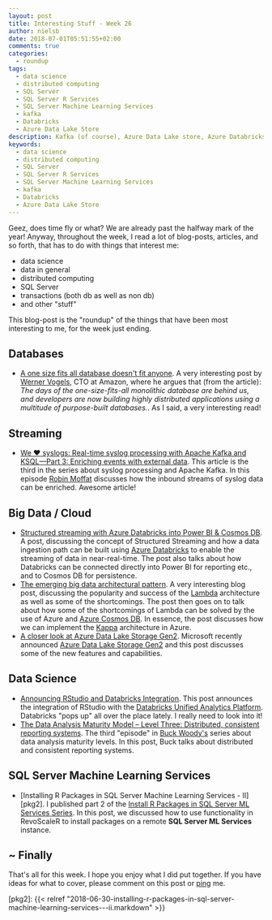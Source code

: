 ```yaml
---
layout: post
title: Interesting Stuff - Week 26
author: nielsb
date: 2018-07-01T05:51:55+02:00
comments: true
categories:
  - roundup
tags:
  - data science
  - distributed computing
  - SQL Server
  - SQL Server R Services
  - SQL Server Machine Learning Services
  - kafka
  - Databricks
  - Azure Data Lake Store
description: Kafka (of course), Azure Data Lake store, Azure Databricks, RStudio and other interesting things! 
keywords:
  - data science
  - distributed computing
  - SQL Server
  - SQL Server R Services
  - SQL Server Machine Learning Services
  - kafka
  - Databricks
  - Azure Data Lake Store   
---
```


Geez, does time fly or what? We are already past the halfway mark of the year! Anyway, throughout the week, I read a lot of blog-posts, articles, and so forth, that has to do with things that interest me:

* data science
* data in general
* distributed computing
* SQL Server
* transactions (both db as well as non db)
* and other "stuff"

This blog-post is the "roundup" of the things that have been most interesting to me, for the week just ending.

<!--more-->

## Databases

* [A one size fits all database doesn't fit anyone][13]. A very interesting post by [Werner Vogels][14], CTO at Amazon, where he argues that (from the article): *The days of the one-size-fits-all monolithic database are behind us, and developers are now building highly distributed applications using a multitude of purpose-built databases.*. As I said, a very interesting read!

## Streaming

* [We ❤ syslogs: Real-time syslog processing with Apache Kafka and KSQL—Part 3: Enriching events with external data][9]. This article is the third in the series about syslog processing and Apache Kafka. In this episode [Robin Moffat][rmoff] discusses how the inbound streams of syslog data can be enriched. Awesome article!

## Big Data / Cloud

* [Structured streaming with Azure Databricks into Power BI & Cosmos DB][1]. A post, discussing the concept of Structured Streaming and how a data ingestion path can be built using [Azure Databricks][2] to enable the streaming of data in near-real-time. The post also talks about how Databricks can be connected directly into Power BI for reporting etc., and to Cosmos DB for persistence. 
* [The emerging big data architectural pattern][3]. A very interesting blog post, discussing the popularity and success of the [Lambda][5] architecture as well as some of the shortcomings. The post then goes on to talk about how some of the shortcomings of Lambda can be solved by the use of Azure and [Azure Cosmos DB][4]. In essence, the post discusses how we can implement the [Kappa][6] architecture in Azure.
* [A closer look at Azure Data Lake Storage Gen2][7]. Microsoft recently announced [Azure Data Lake Storage Gen2][8] and this post discusses some of the new features and capabilities.

## Data Science

* [Announcing RStudio and Databricks Integration][10]. This post announces the integration of RStudio with the [Databricks Unified Analytics Platform][11]. Databricks "pops up" all over the place lately. I really need to look into it! 
* [The Data Analysis Maturity Model – Level Three: Distributed, consistent reporting systems][12]. The third "episode" in [Buck Woody's][buckw] series about data analysis maturity levels. In this post, Buck talks about distributed and consistent reporting systems.

## SQL Server Machine Learning Services

* [Installing R Packages in SQL Server Machine Learning Services - II][pkg2]. I published part 2 of the [Install R Packages in SQL Server ML Services Series](/sql_server_ml_services_install_packages). In this post, we discussed how to use functionality in RevoScaleR to install packages on a remote **SQL Server ML Services** instance.

## ~ Finally

That's all for this week. I hope you enjoy what I did put together. If you have ideas for what to cover, please comment on this post or [ping][ma] me.

[ma]: mailto:niels.it.berglund@gmail.com
[mp]: https://blog.acolyer.org
[iq]: https://www.infoq.com/
[ew]: http://sqlonice.com/
[re]: http://blog.revolutionanalytics.com
[sqsk]: https://www.sqlskills.com
[mdaveyblog]: https://mdavey.wordpress.com/

[jovpop]: https://twitter.com/JovanPop_MSFT
[bobw]: https://twitter.com/bobwardms
[revod]: https://twitter.com/revodavid
[lonny]: https://twitter.com/sqL_handLe
[ewtw]: https://twitter.com/sqlOnIce
[buckw]: https://twitter.com/BuckWoodyMSFT
[mattw]: https://twitter.com/matthewwarren
[murba]: https://twitter.com/muratdemirbas
[daveda]: https://twitter.com/davidthecoder
[adcol]: https://twitter.com/adriancolyer
[jesrod]: https://twitter.com/jrdothoughts
[tomaz]: https://twitter.com/tomaz_tsql
[dataart]: https://twitter.com/dataartisans
[luis]: https://twitter.com/luis_de_sousa
[benstop]: https://twitter.com/benstopford
[conflu]: https://twitter.com/confluentinc
[tylert]: https://twitter.com/tyler_treat
[andrewng]: https://twitter.com/AndrewYNg
[lawr]: https://twitter.com/bytezn
[jue]: https://twitter.com/b0rk
[yan]: https://twitter.com/theburningmonk
[danny]: https://twitter.com/g9yuayon
[rmoff]: https://twitter.com/rmoff
[ryansw]: https://twitter.com/ryanswanstrom
[pabloc]: https://twitter.com/pabloc_ds
[mklep]: https://twitter.com/martinkl
[mdavey]: https://twitter.com/matt_davey
[werner]: https://twitter.com/werner


<!-- [series1]: <> (/sql_server_2k16_r_services) -->
<!-- [series2]: <> (/sql_server_ml_services_install_packages) -->

[1]: https://azure.microsoft.com/en-us/blog/structured-streaming-with-databricks-into-power-bi-cosmos-db/
[2]: https://docs.microsoft.com/en-gb/azure/azure-databricks/what-is-azure-databricks
[3]: https://azure.microsoft.com/en-us/blog/the-emerging-big-data-architectural-pattern/
[4]: https://azure.microsoft.com/en-gb/services/cosmos-db/
[5]: https://en.wikipedia.org/wiki/Lambda_architecture
[6]: http://dataottam.com/2016/06/02/understand-kappa-architecture-in-2-minutes/
[7]: https://azure.microsoft.com/en-us/blog/a-closer-look-at-azure-data-lake-storage-gen2/
[8]: https://azure.microsoft.com/en-us/services/storage/data-lake-storage/
[9]: https://www.confluent.io/blog/real-time-syslog-processing-apache-kafka-ksql-enriching-events-with-external-data/
[10]: https://databricks.com/blog/2018/06/27/rstudio-integration.html
[11]: https://databricks.com/glossary/what-is-unified-analytics
[12]: https://blogs.msdn.microsoft.com/buckwoody/2018/06/28/the-data-analysis-maturity-model-level-three-distributed-consistent-reporting-systems/
[13]: https://www.allthingsdistributed.com/2018/06/purpose-built-databases-in-aws.html
[14]: https://en.wikipedia.org/wiki/Werner_Vogels

[pkg2]: {{< relref "2018-06-30-installing-r-packages-in-sql-server-machine-learning-services---ii.markdown" >}}
